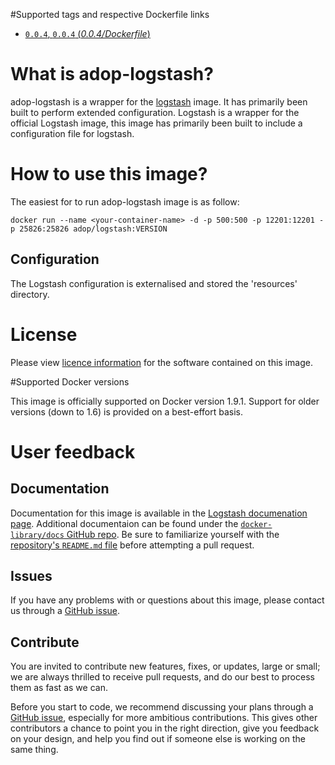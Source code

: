#Supported tags and respective Dockerfile links

- [`0.0.4`, `0.0.4` (*0.0.4/Dockerfile*)](https://github.com/Accenture/adop-nexus/blob/master/Dockerfile.md)

# What is adop-logstash?
adop-logstash is a wrapper for the [logstash](https://hub.docker.com/_/logstash/) image. It has primarily been built to perform extended configuration. Logstash is a wrapper for the official Logstash image, this image has primarily been built to include a configuration file for logstash.

# How to use this image?

The easiest for to run adop-logstash image is as follow:
```
docker run --name <your-container-name> -d -p 500:500 -p 12201:12201 -p 25826:25826 adop/logstash:VERSION
```

## Configuration

The Logstash configuration is externalised and stored the 'resources' directory.

# License
Please view [licence information](LICENCE.md) for the software contained on this image.

#Supported Docker versions

This image is officially supported on Docker version 1.9.1.
Support for older versions (down to 1.6) is provided on a best-effort basis.

# User feedback

## Documentation
Documentation for this image is available in the [Logstash documenation page](http://logstash.net/docs/1.3.2//configuration). 
Additional documentaion can be found under the [`docker-library/docs` GitHub repo](https://github.com/docker-library/docs). Be sure to familiarize yourself with the [repository's `README.md` file](https://github.com/docker-library/docs/blob/master/README.md) before attempting a pull request.

## Issues
If you have any problems with or questions about this image, please contact us through a [GitHub issue](https://github.com/Accenture/adop-logstash/issues).

## Contribute
You are invited to contribute new features, fixes, or updates, large or small; we are always thrilled to receive pull requests, and do our best to process them as fast as we can.

Before you start to code, we recommend discussing your plans through a [GitHub issue](https://github.com/Accenture/adop-logstash/issues), especially for more ambitious contributions. This gives other contributors a chance to point you in the right direction, give you feedback on your design, and help you find out if someone else is working on the same thing.
